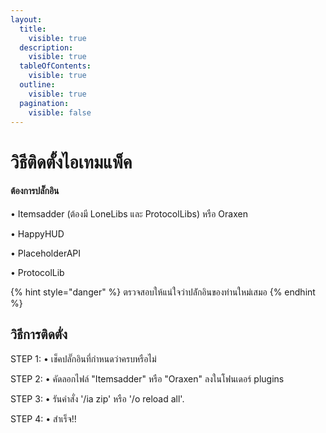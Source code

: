 ```yaml
---
layout:
  title:
    visible: true
  description:
    visible: true
  tableOfContents:
    visible: true
  outline:
    visible: true
  pagination:
    visible: false
---
```


# วิธีติดตั้งไอเทมแพ็ค

#### ต้องการปลั๊กอิน

• Itemsadder (ต้องมี LoneLibs และ ProtocolLibs) หรือ Oraxen

• HappyHUD

• PlaceholderAPI

• ProtocolLib

{% hint style="danger" %}
ตรวจสอบให้แน่ใจว่าปลัํกอินของท่านใหม่เสมอ
{% endhint %}

## วิธีการติดตั่ง

STEP 1: • เช็คปลั๊กอินที่กำหนดว่าครบหรือไม่

STEP 2: • คัดลอกไฟล์ "Itemsadder" หรือ "Oraxen" ลงในโฟนเดอร์ plugins&#x20;

STEP 3: • รันคำสั่ง '/ia zip' หรือ '/o reload all'.

STEP 4: • สำเร็จ!!

